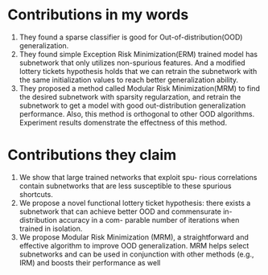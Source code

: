 # Contributions in my words

1. They found a sparse classifier is good for Out-of-distribution(OOD) generalization.
2. They found simple Exception Risk Minimization(ERM) trained model has subnetwork that only utilizes non-spurious features. And a modified lottery tickets hypothesis holds that we can retrain the subnetwork with the same initialization values to reach better generalization ability.
3. They proposed a method called Modular Risk Minimization(MRM) to find the desired subnetwork with sparsity regularzation, and retrain the subnetwork to get a model with good out-distribution generalization performance. Also, this method is orthogonal to other OOD algorithms. Experiment results domenstrate the effectness of this method.

# Contributions they claim
1. We show that large trained networks that exploit spu-
rious correlations contain subnetworks that are less
susceptible to these spurious shortcuts.
2. We propose a novel functional lottery ticket hypothesis:
there exists a subnetwork that can achieve better OOD
and commensurate in-distribution accuracy in a com-
parable number of iterations when trained in isolation.
3. We propose Modular Risk Minimization (MRM), a
straightforward and effective algorithm to improve
OOD generalization. MRM helps select subnetworks
and can be used in conjunction with other methods
(e.g., IRM) and boosts their performance as well
